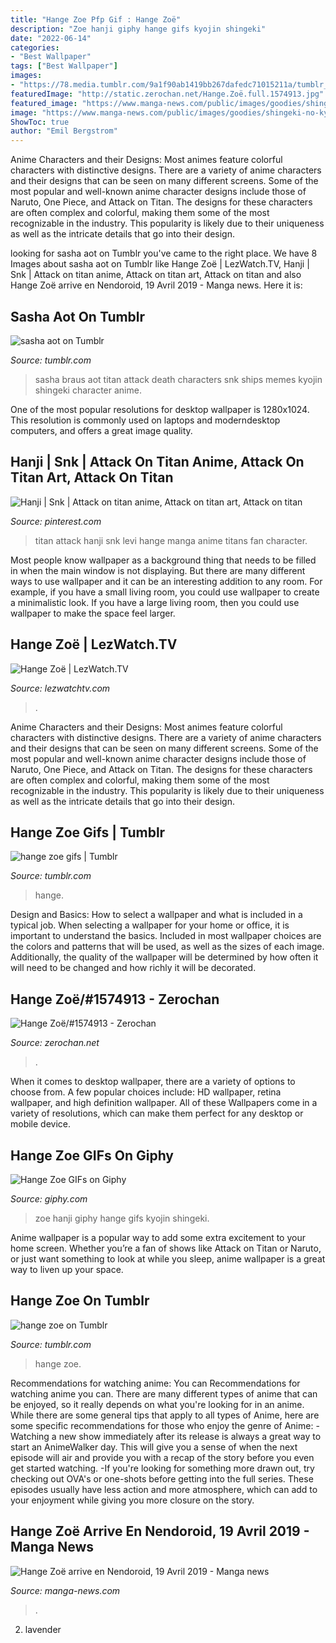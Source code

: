 ```yaml
---
title: "Hange Zoe Pfp Gif : Hange Zoë"
description: "Zoe hanji giphy hange gifs kyojin shingeki"
date: "2022-06-14"
categories:
- "Best Wallpaper"
tags: ["Best Wallpaper"]
images:
- "https://78.media.tumblr.com/9a1f90ab1419bb267dafedc71015211a/tumblr_oc5zylRX4w1su7dbio1_500.png"
featuredImage: "http://static.zerochan.net/Hange.Zoë.full.1574913.jpg"
featured_image: "https://www.manga-news.com/public/images/goodies/shingeki-no-kyojin-hange-zoe-nendoroid-3.jpg"
image: "https://www.manga-news.com/public/images/goodies/shingeki-no-kyojin-hange-zoe-nendoroid-3.jpg"
ShowToc: true
author: "Emil Bergstrom"
---
```



Anime Characters and their Designs: Most animes feature colorful characters with distinctive designs.
There are a variety of anime characters and their designs that can be seen on many different screens. Some of the most popular and well-known anime character designs include those of Naruto, One Piece, and Attack on Titan. The designs for these characters are often complex and colorful, making them some of the most recognizable in the industry. This popularity is likely due to their uniqueness as well as the intricate details that go into their design.

	

		
looking for sasha aot on Tumblr you've came to the right place. We have 8 Images about sasha aot on Tumblr like Hange Zoë | LezWatch.TV, Hanji | Snk | Attack on titan anime, Attack on titan art, Attack on titan and also Hange Zoë arrive en Nendoroid, 19 Avril 2019 - Manga news. Here it is:
		
    
## Sasha Aot On Tumblr

<img loading=lazy src="https://64.media.tumblr.com/268b334832103c5e944fffd4520d0002/39860d8740365ca0-f4/s640x960/46f470fe3c90a70c00561a66d80a406ea6011e30.gif" onerror="this.onerror=null;this.src='https://tse1.mm.bing.net/th?id=OIP.5Jp9CIx7-8w7TZOtcLnhcwHaHa&amp;pid=15.1';" alt="sasha aot on Tumblr">

_Source: tumblr.com_

>sasha braus aot titan attack death characters snk ships memes kyojin shingeki character anime. 

	

One of the most popular resolutions for desktop wallpaper is 1280x1024. This resolution is commonly used on laptops and moderndesktop computers, and offers a great image quality.

    
## Hanji | Snk | Attack On Titan Anime, Attack On Titan Art, Attack On Titan

<img loading=lazy src="https://i.pinimg.com/originals/cc/7c/e4/cc7ce4490a82b45c0cdd62cfd2eef647.jpg" onerror="this.onerror=null;this.src='https://tse2.mm.bing.net/th?id=OIP.LpMqFODTo5R9IuqX-V9rkwHaEP&amp;pid=15.1';" alt="Hanji | Snk | Attack on titan anime, Attack on titan art, Attack on titan">

_Source: pinterest.com_

>titan attack hanji snk levi hange manga anime titans fan character. 

	

Most people know wallpaper as a background thing that needs to be filled in when the main window is not displaying. But there are many different ways to use wallpaper and it can be an interesting addition to any room. For example, if you have a small living room, you could use wallpaper to create a minimalistic look. If you have a large living room, then you could use wallpaper to make the space feel larger.

    
## Hange Zoë | LezWatch.TV

<img loading=lazy src="https://lezwatchtv.com/wp-content/uploads/2020/07/Hange_Zoë_Anime_character_image.png" onerror="this.onerror=null;this.src='https://tse1.mm.bing.net/th?id=OIP.gRX46AWcgFAA_vxMloJkIQHaHa&amp;pid=15.1';" alt="Hange Zoë | LezWatch.TV">

_Source: lezwatchtv.com_

>. 

	

Anime Characters and their Designs: Most animes feature colorful characters with distinctive designs.
There are a variety of anime characters and their designs that can be seen on many different screens. Some of the most popular and well-known anime character designs include those of Naruto, One Piece, and Attack on Titan. The designs for these characters are often complex and colorful, making them some of the most recognizable in the industry. This popularity is likely due to their uniqueness as well as the intricate details that go into their design.

    
## Hange Zoe Gifs | Tumblr

<img loading=lazy src="https://66.media.tumblr.com/68a81ae7e2617409927b6b4074253380/tumblr_osqvkmK7sQ1tjghawo1_500.gifv" onerror="this.onerror=null;this.src='https://tse4.mm.bing.net/th?id=OIP.aabn-yQNea2LV_lcnWhpDQHaIT&amp;pid=15.1';" alt="hange zoe gifs | Tumblr">

_Source: tumblr.com_

>hange. 

	

Design and Basics: How to select a wallpaper and what is included in a typical job.
When selecting a wallpaper for your home or office, it is important to understand the basics. Included in most wallpaper choices are the colors and patterns that will be used, as well as the sizes of each image. Additionally, the quality of the wallpaper will be determined by how often it will need to be changed and how richly it will be decorated.

    
## Hange Zoë/#1574913 - Zerochan

<img loading=lazy src="http://static.zerochan.net/Hange.Zoë.full.1574913.jpg" onerror="this.onerror=null;this.src='https://tse4.mm.bing.net/th?id=OIP.Awr5fOEI1DY3C6qI7mcKWAHaIk&amp;pid=15.1';" alt="Hange Zoë/#1574913 - Zerochan">

_Source: zerochan.net_

>. 

	

When it comes to desktop wallpaper, there are a variety of options to choose from. A few popular choices include: HD wallpaper, retina wallpaper, and high definition wallpaper. All of these Wallpapers come in a variety of resolutions, which can make them perfect for any desktop or mobile device. 

    
## Hange Zoe GIFs On Giphy

<img loading=lazy src="http://media.giphy.com/media/zF5pWfopXFvUI/giphy.gif" onerror="this.onerror=null;this.src='https://tse3.mm.bing.net/th?id=OIP.B_5t1zd4rzdcgcKpDfO3wgAAAA&amp;pid=15.1';" alt="Hange Zoe GIFs on Giphy">

_Source: giphy.com_

>zoe hanji giphy hange gifs kyojin shingeki. 

	

Anime wallpaper is a popular way to add some extra excitement to your home screen. Whether you’re a fan of shows like Attack on Titan or Naruto, or just want something to look at while you sleep, anime wallpaper is a great way to liven up your space.

    
## Hange Zoe On Tumblr

<img loading=lazy src="https://78.media.tumblr.com/9a1f90ab1419bb267dafedc71015211a/tumblr_oc5zylRX4w1su7dbio1_500.png" onerror="this.onerror=null;this.src='https://tse3.mm.bing.net/th?id=OIP.__jS9gEoGdtAFnzTpZVKwgHaKe&amp;pid=15.1';" alt="hange zoe on Tumblr">

_Source: tumblr.com_

>hange zoe. 

	

Recommendations for watching anime: You can
Recommendations for watching anime you can. There are many different types of anime that can be enjoyed, so it really depends on what you're looking for in an anime. While there are some general tips that apply to all types of Anime, here are some specific recommendations for those who enjoy the genre of Anime: 
-Watching a new show immediately after its release is always a great way to start an AnimeWalker day. This will give you a sense of when the next episode will air and provide you with a recap of the story before you even get started watching. 
-If you're looking for something more drawn out, try checking out OVA's or one-shots before getting into the full series. These episodes usually have less action and more atmosphere, which can add to your enjoyment while giving you more closure on the story.

    
## Hange Zoë Arrive En Nendoroid, 19 Avril 2019 - Manga News

<img loading=lazy src="https://www.manga-news.com/public/images/goodies/shingeki-no-kyojin-hange-zoe-nendoroid-3.jpg" onerror="this.onerror=null;this.src='https://tse3.mm.bing.net/th?id=OIP.cbC3i4iwOcBr5kOtmqzzIAHaJ4&amp;pid=15.1';" alt="Hange Zoë arrive en Nendoroid, 19 Avril 2019 - Manga news">

_Source: manga-news.com_

>. 

	

2. lavender 

